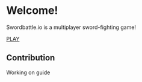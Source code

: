 # Welcome!
Swordbattle.io is a multiplayer sword-fighting game!

[PLAY](https://swordbattle.io)

## Contribution
Working on guide